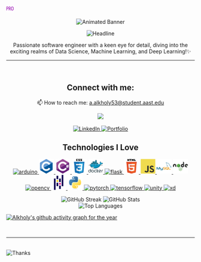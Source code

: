 <a href='https://github.com/pricing'><img src='https://raw.githubusercontent.com/acervenky/animated-github-badges/master/assets/pro.gif' width='20' height='20'></a>


<div align="center">

<p align="center">
  <img src="https://media1.giphy.com/media/qgQUggAC3Pfv687qPC/giphy.gif" alt="Animated Banner" width=300>
</p>

<img src="https://readme-typing-svg.herokuapp.com?color=%236FDA44&size=32&center=true&vCenter=true&width=600&height=50&lines=Hi+there+I'm+Abdallah+Alkholy+%F0%9F%91%8B;ML+and+DL+Developer;Passionate+Robotics+Developer" alt="Headline" />

<p> Passionate software engineer with a keen eye for detail, diving into the exciting realms of Data Science, Machine Learning, and Deep Learning!✨</p>

<hr>
</div>


<br>


<p align="center">
    
</p>
<h2 align="center">Connect with me: </h2>

<!-- Contact Information -->
<p align="center">
  📫 How to reach me: <a href="mailto:a.alkholy53@student.aast.edu">a.alkholy53@student.aast.edu</a>
</p>

<p align="center">
    <img src="https://github.com/TheDudeThatCode/TheDudeThatCode/blob/master/Assets/Handshake.gif" height="32px">
</p>
<!-- Social Links -->
<p align="center">
  <a href="[https://www.linkedin.com/in/abdallah-alkholy-9b9a36181/](https://www.linkedin.com/in/abdallah-alkholy-9b9a36181/)" target="_blank">
    <img src="https://img.shields.io/badge/-LinkedIn-blue?style=for-the-badge&logo=linkedin&logoColor=white" alt="LinkedIn">
  </a>
  <a href="[https://drive.google.com/file/d/1x4CyRgEs5J7h3f3Pza8uX880mCjBUFVc/view](https://drive.google.com/file/d/1ajWsYPbdZQ4Kw1SYOF3V0Cqmtwe2zefN/view?usp=sharing)" target="_blank">
    <img src="https://img.shields.io/badge/-Portfolio-ff69b4?style=for-the-badge" alt="Portfolio">
  </a>
</p>


<!-- Technologies -->
<h2 align="center">Technologies I Love</h2>
<!-- <p align="center">
  <img src="https://cdn.worldvectorlogo.com/logos/arduino-1.svg" alt="Arduino" width="40" height="40"/>
  <img src="https://raw.githubusercontent.com/devicons/devicon/master/icons/python/python-original.svg" alt="Python" width="40" height="40"/>
  <img src="https://raw.githubusercontent.com/devicons/devicon/master/icons/javascript/javascript-original.svg" alt="JavaScript" width="40" height="40"/>
  <img src="https://raw.githubusercontent.com/devicons/devicon/master/icons/react/react-original.svg" alt="React" width="40" height="40"/>
  <img src="https://raw.githubusercontent.com/devicons/devicon/master/icons/nodejs/nodejs-original-wordmark.svg" alt="Node.js" width="40" height="40"/>
</p> -->
<p align="center"> <a href="https://www.arduino.cc/" target="_blank" rel="noreferrer"> <img src="https://cdn.worldvectorlogo.com/logos/arduino-1.svg" alt="arduino" width="40" height="40"/> </a> <a href="https://www.cprogramming.com/" target="_blank" rel="noreferrer"> <img src="https://raw.githubusercontent.com/devicons/devicon/master/icons/c/c-original.svg" alt="c" width="40" height="40"/> </a> <a href="https://www.w3schools.com/cs/" target="_blank" rel="noreferrer"> <img src="https://raw.githubusercontent.com/devicons/devicon/master/icons/csharp/csharp-original.svg" alt="csharp" width="40" height="40"/> </a> <a href="https://www.w3schools.com/css/" target="_blank" rel="noreferrer"> <img src="https://raw.githubusercontent.com/devicons/devicon/master/icons/css3/css3-original-wordmark.svg" alt="css3" width="40" height="40"/> </a> <a href="https://www.docker.com/" target="_blank" rel="noreferrer"> <img src="https://raw.githubusercontent.com/devicons/devicon/master/icons/docker/docker-original-wordmark.svg" alt="docker" width="40" height="40"/> </a> <a href="https://flask.palletsprojects.com/" target="_blank" rel="noreferrer"> <img src="https://www.vectorlogo.zone/logos/pocoo_flask/pocoo_flask-icon.svg" alt="flask" width="40" height="40"/> </a> <a href="https://www.w3.org/html/" target="_blank" rel="noreferrer"> <img src="https://raw.githubusercontent.com/devicons/devicon/master/icons/html5/html5-original-wordmark.svg" alt="html5" width="40" height="40"/> </a> <a href="https://developer.mozilla.org/en-US/docs/Web/JavaScript" target="_blank" rel="noreferrer"> <img src="https://raw.githubusercontent.com/devicons/devicon/master/icons/javascript/javascript-original.svg" alt="javascript" width="40" height="40"/> </a> <a href="https://www.mysql.com/" target="_blank" rel="noreferrer"> <img src="https://raw.githubusercontent.com/devicons/devicon/master/icons/mysql/mysql-original-wordmark.svg" alt="mysql" width="40" height="40"/> </a> <a href="https://nodejs.org" target="_blank" rel="noreferrer"> <img src="https://raw.githubusercontent.com/devicons/devicon/master/icons/nodejs/nodejs-original-wordmark.svg" alt="nodejs" width="40" height="40"/> </a> <a href="https://opencv.org/" target="_blank" rel="noreferrer"> <img src="https://www.vectorlogo.zone/logos/opencv/opencv-icon.svg" alt="opencv" width="40" height="40"/> </a> <a href="https://pandas.pydata.org/" target="_blank" rel="noreferrer"> <img src="https://raw.githubusercontent.com/devicons/devicon/2ae2a900d2f041da66e950e4d48052658d850630/icons/pandas/pandas-original.svg" alt="pandas" width="40" height="40"/> </a> <a href="https://www.python.org" target="_blank" rel="noreferrer"> <img src="https://raw.githubusercontent.com/devicons/devicon/master/icons/python/python-original.svg" alt="python" width="40" height="40"/> </a> <a href="https://pytorch.org/" target="_blank" rel="noreferrer"> <img src="https://www.vectorlogo.zone/logos/pytorch/pytorch-icon.svg" alt="pytorch" width="40" height="40"/> </a> <a href="https://www.tensorflow.org" target="_blank" rel="noreferrer"> <img src="https://www.vectorlogo.zone/logos/tensorflow/tensorflow-icon.svg" alt="tensorflow" width="40" height="40"/> </a> <a href="https://unity.com/" target="_blank" rel="noreferrer"> <img src="https://www.vectorlogo.zone/logos/unity3d/unity3d-icon.svg" alt="unity" width="40" height="40"/> </a> <a href="https://www.adobe.com/products/xd.html" target="_blank" rel="noreferrer"> <img src="https://cdn.worldvectorlogo.com/logos/adobe-xd.svg" alt="xd" width="40" height="40"/> </a> </p>

<!-- GitHub Stats and Top Languages -->
<div align="center">
    <img src="https://github-readme-streak-stats.herokuapp.com/?user=Alkholy53&theme=dark" alt="GitHub Streak" />
   <img src="https://github-readme-stats.vercel.app/api?username=Alkholy53&show_icons=true&theme=dark" alt="GitHub Stats" />
</div>

<div align="center">
  <img src="https://github-readme-stats.vercel.app/api/top-langs/?username=Alkholy53&layout=compact&theme=dark" alt="Top Languages" />
</div>


[![Alkholy's github activity graph for the year](https://github-readme-activity-graph.vercel.app/graph?username=Alkholy53&custom_title=Alkholy's%20Contribution%20Graph&hide_border=true)](https://github.com/ashutosh00710/github-readme-activity-graph)


<br>
<hr>
<br>
<img align='center'  height="70" alt="Thanks" width="100%" src="https://github.com/Alkholy53/Alkholy53/blob/main/Alkholy53.svg">
